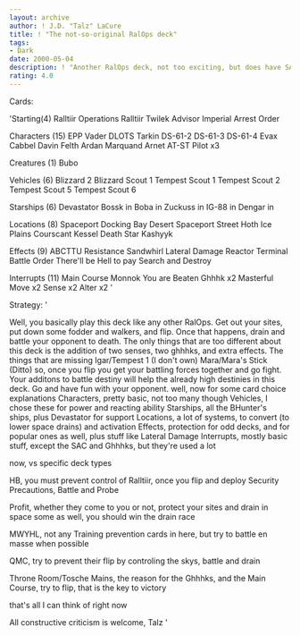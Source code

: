 ```yaml
---
layout: archive
author: ! J.D. "Talz" LaCure
title: ! "The not-so-original RalOps deck"
tags:
- Dark
date: 2000-05-04
description: ! "Another RalOps deck, not too exciting, but does have SAC, an addition of mine.  Basicaly, I need to be active again."
rating: 4.0
---
```

Cards: 

'Starting(4)
Ralltiir Operations
Ralltiir
Twilek Advisor
Imperial Arrest Order

Characters (15)
EPP Vader
DLOTS
Tarkin
DS-61-2
DS-61-3
DS-61-4
Evax
Cabbel
Davin Felth
Ardan
Marquand
Arnet
AT-ST Pilot x3

Creatures (1)
Bubo

Vehicles (6)
Blizzard 2
Blizzard Scout 1
Tempest Scout 1
Tempest Scout 2
Tempest Scout 5
Tempest Scout 6

Starships (6)
Devastator
Bossk in
Boba in
Zuckuss in
IG-88 in
Dengar in

Locations (8)
Spaceport Docking Bay
Desert
Spaceport Street
Hoth Ice Plains
Courscant
Kessel
Death Star
Kashyyk

Effects (9)
ABCTTU
Resistance
Sandwhirl
Lateral Damage
Reactor Terminal
Battle Order
There'll be Hell to pay
Search and Destroy

Interrupts (11)
Main Course
Monnok
You are Beaten
Ghhhk x2
Masterful Move x2
Sense x2
Alter x2 '

Strategy: '

Well, you basically play this deck like any other RalOps.	Get out your sites, put down some fodder and walkers, and flip.  Once that happens, drain and battle your opponent to death.
The only things that are too different about this deck is the addition of two senses, two ghhhks, and extra effects.  The things that are missing
Igar/Tempest 1 (I don't own)
Mara/Mara's Stick (Ditto)
so, once you flip you get your battling forces together and go fight.  Your additons to battle destiny will help the already high destinies in this deck.  Go and have fun with your opponent.
well, now for some card choice explanations
Characters, pretty basic, not too many though
Vehicles, I chose these for power and reacting ability
Starships, all the BHunter's ships, plus Devastator for support
Locations, a lot of systems, to convert (to lower space drains) and activation
Effects, protection for odd decks, and for popular ones as well, plus stuff like Lateral Damage
Interrupts, mostly basic stuff, except the SAC and Ghhhks, but they're used a lot

now, vs specific deck types

HB, you must prevent control of Ralltiir, once you flip and deploy Security Precautions, Battle and Probe

Profit, whether they come to you or not, protect your sites and drain in space some as well, you should win the drain race

MWYHL, not any Training prevention cards in here, but try to battle en masse when possible

QMC, try to prevent their flip by controling the skys, battle and drain

Throne Room/Tosche Mains, the reason for the Ghhhks, and the Main Course, try to flip, that is the key to victory

that's all I can think of right now

All constructive criticism is welcome,
Talz
'